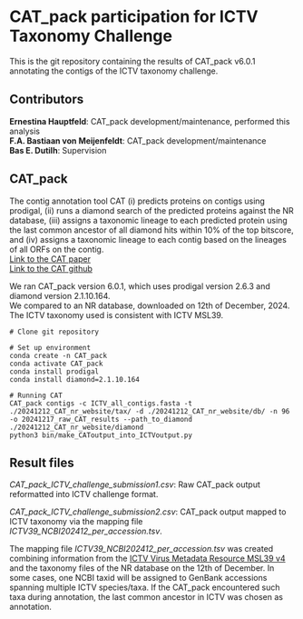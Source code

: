 # CAT_pack participation for ICTV Taxonomy Challenge

This is the git repository containing the results of CAT_pack v6.0.1 annotating the contigs of the ICTV taxonomy challenge.

## Contributors
**Ernestina Hauptfeld**: CAT_pack development/maintenance, performed this analysis  
**F.A. Bastiaan von Meijenfeldt**: CAT_pack development/maintenance  
**Bas E. Dutilh**: Supervision  

## CAT_pack
The contig annotation tool CAT (i) predicts proteins on contigs using prodigal, (ii) runs a diamond search of the predicted proteins against the NR database, (iii) assigns a taxonomic lineage to each predicted protein using the last common ancestor of all diamond hits within 10% of the top bitscore, and (iv) assigns a taxonomic lineage to each contig based on the lineages of all ORFs on the contig.  
[Link to the CAT paper](https://genomebiology.biomedcentral.com/articles/10.1186/s13059-019-1817-x)  
[Link to the CAT github](https://github.com/MGXlab/CAT_pack)  

We ran CAT_pack version 6.0.1, which uses prodigal version 2.6.3 and diamond version 2.1.10.164.  
We compared to an NR database, downloaded on 12th of December, 2024. The ICTV taxonomy used is consistent with ICTV MSL39.  

```
# Clone git repository

# Set up environment
conda create -n CAT_pack
conda activate CAT_pack
conda install prodigal
conda install diamond=2.1.10.164

# Running CAT
CAT_pack contigs -c ICTV_all_contigs.fasta -t ./20241212_CAT_nr_website/tax/ -d ./20241212_CAT_nr_website/db/ -n 96 -o 20241217_raw_CAT_results --path_to_diamond ./20241212_CAT_nr_website/diamond
python3 bin/make_CAToutput_into_ICTVoutput.py
```

## Result files

*CAT_pack_ICTV_challenge_submission1.csv*: Raw CAT_pack output reformatted into ICTV challenge format.    

*CAT_pack_ICTV_challenge_submission2.csv*: CAT_pack output mapped to ICTV taxonomy via the mapping file *ICTV39_NCBI202412_per_accession.tsv*.  

The mapping file *ICTV39_NCBI202412_per_accession.tsv* was created combining information from the [ICTV Virus Metadata Resource MSL39 v4](https://ictv.global/sites/default/files/VMR/VMR_MSL39.v4_20241106.xlsx) and the taxonomy files of the NR database on the 12th of December. In some cases, one NCBI taxid will be assigned to GenBank accessions spanning multiple ICTV species/taxa. If the CAT_pack encountered such taxa during annotation, the last common ancestor in ICTV was chosen as annotation.
